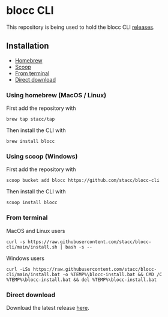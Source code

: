 # blocc CLI

This repository is being used to hold the blocc CLI [releases](https://github.com/stacc/blocc-cli/releases).

## Installation

* [Homebrew](#using-homebrew-macos--linux)
* [Scoop](#using-scoop-windows)
* [From terminal](#from-terminal)
* [Direct download](#direct-download)

### Using homebrew (MacOS / Linux)

First add the repository with

```
brew tap stacc/tap
```

Then install the CLI with

```
brew install blocc
```

### Using scoop (Windows)

First add the repository with

```
scoop bucket add blocc https://github.com/stacc/blocc-cli
```

Then install the CLI with

```
scoop install blocc
```

### From terminal

MacOS and Linux users

```
curl -s https://raw.githubusercontent.com/stacc/blocc-cli/main/install.sh | bash -s --
```

Windows users

```
curl -LSs https://raw.githubusercontent.com/stacc/blocc-cli/main/install.bat -o %TEMP%\blocc-install.bat && CMD /C %TEMP%\blocc-install.bat && del %TEMP%\blocc-install.bat
```

### Direct download

Download the latest release [here](https://github.com/stacc/blocc-cli/releases/latest).
